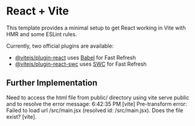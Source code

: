 # React + Vite

This template provides a minimal setup to get React working in Vite with HMR and some ESLint rules.

Currently, two official plugins are available:

- [@vitejs/plugin-react](https://github.com/vitejs/vite-plugin-react/blob/main/packages/plugin-react/README.md) uses [Babel](https://babeljs.io/) for Fast Refresh
- [@vitejs/plugin-react-swc](https://github.com/vitejs/vite-plugin-react-swc) uses [SWC](https://swc.rs/) for Fast Refresh

## Further Implementation

Need to access the html file from public/ directory using vite serve public and to resolve the error message: 6:42:35 PM [vite] Pre-transform error: Failed to load url /src/main.jsx (resolved id: /src/main.jsx). Does the file exist? [vite].
